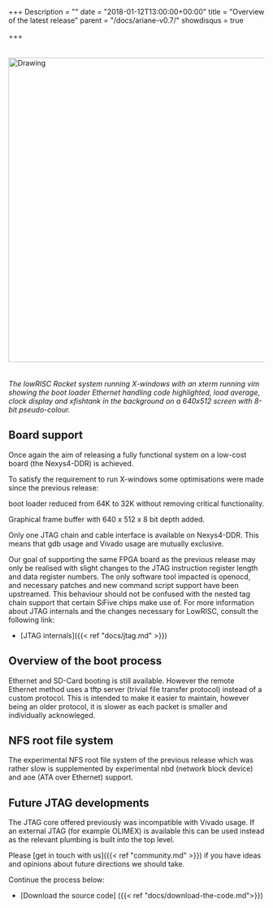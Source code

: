 +++
Description = ""
date = "2018-01-12T13:00:00+00:00"
title = "Overview of the latest release"
parent = "/docs/ariane-v0.7/"
showdisqus = true

+++

<a name="figure-overview"></a>
<img src="/img/screenshot3.png" alt="Drawing" style="width: 600px; padding: 20px 0px;"/>

_The lowRISC Rocket system running X-windows with an xterm running vim showing the boot loader Ethernet handling code highlighted, load average, clock display and xfishtank in the background on a 640x512 screen with 8-bit pseudo-colour._

## Board support

Once again the aim of releasing a fully functional system on a low-cost board (the Nexys4-DDR) is achieved.

To satisfy the requirement to run X-windows some optimisations were made since the previous release:

boot loader reduced from 64K to 32K without removing critical functionality.

Graphical frame buffer with 640 x 512 x 8 bit depth added.

Only one JTAG chain and cable interface is available on Nexys4-DDR. This means that gdb usage and Vivado usage are mutually exclusive.

Our goal of supporting the same FPGA board as the previous release
may only be realised with slight changes to the JTAG instruction register length and data register numbers.
The only software tool impacted is openocd, and necessary patches and new command script support have been upstreamed. This behaviour should not be confused with the nested tag chain support that certain SiFive chips make use of.
For more information about JTAG internals and the changes necessary for LowRISC, consult the following link:

* [JTAG internals]({{< ref "docs/jtag.md" >}})

## Overview of the boot process

Ethernet and SD-Card booting is still available. However the remote Ethernet method uses a tftp server (trivial file transfer protocol)
instead of a custom protocol. This is intended to make it easier to maintain, however being an older protocol, it is slower as each
packet is smaller and individually acknowleged.

## NFS root file system

The experimental NFS root file system of the previous release which was rather slow is supplemented by experimental
nbd (network block device) and aoe (ATA over Ethernet) support.

## Future JTAG developments

The JTAG core offered previously was incompatible with Vivado usage. If an external JTAG (for example OLIMEX)
is available this can be used instead as the relevant plumbing is built into the top level.

Please [get in touch with us]({{< ref "community.md" >}}) if you have ideas 
and opinions about future directions we should take.

Continue the process below:

* [Download the source code] ({{< ref "docs/download-the-code.md">}})
